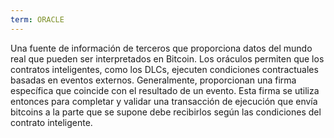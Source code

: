 ```yaml
---
term: ORACLE
---
```


Una fuente de información de terceros que proporciona datos del mundo real que pueden ser interpretados en Bitcoin. Los oráculos permiten que los contratos inteligentes, como los DLCs, ejecuten condiciones contractuales basadas en eventos externos. Generalmente, proporcionan una firma específica que coincide con el resultado de un evento. Esta firma se utiliza entonces para completar y validar una transacción de ejecución que envía bitcoins a la parte que se supone debe recibirlos según las condiciones del contrato inteligente.